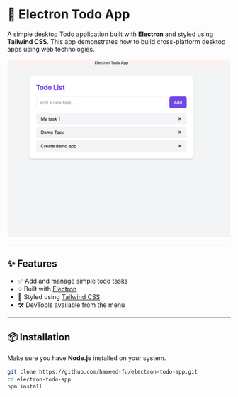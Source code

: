 # 📝 Electron Todo App

A simple desktop Todo application built with **Electron** and styled using **Tailwind CSS**. This app demonstrates how to build cross-platform desktop apps using web technologies.

![Electron Todo Screenshot](todo-app.png)

---

## ✨ Features

- ✅ Add and manage simple todo tasks
- 💡 Built with [Electron](https://www.electronjs.org/)
- 🎨 Styled using [Tailwind CSS](https://tailwindcss.com/)
- 🛠 DevTools available from the menu

---

## 📦 Installation

Make sure you have **Node.js** installed on your system.

```bash
git clone https://github.com/hameed-fu/electron-todo-app.git
cd electron-todo-app
npm install

